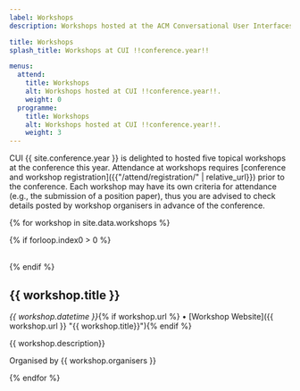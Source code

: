 ```yaml
---
label: Workshops
description: Workshops hosted at the ACM Conversational User Interfaces (CUI) !!conference.year!! conference.

title: Workshops
splash_title: Workshops at CUI !!conference.year!!

menus:
  attend:
    title: Workshops
    alt: Workshops hosted at CUI !!conference.year!!.
    weight: 0
  programme:
    title: Workshops
    alt: Workshops hosted at CUI !!conference.year!!.
    weight: 3
---
```


CUI {{ site.conference.year }} is delighted to hosted five topical workshops at the conference this year. Attendance at workshops requires [conference and workshop registration]({{"/attend/registration/" | relative_url}}) prior to the conference. Each workshop may have its own criteria for attendance (e.g., the submission of a position paper), thus you are advised to check details posted by workshop organisers in advance of the conference.

{% for workshop in site.data.workshops %}

{% if forloop.index0 > 0 %}

<br>
{% endif %}

## {{ workshop.title }}
<em>{{ workshop.datetime }}</em>{% if workshop.url %} &bull; [Workshop Website]({{ workshop.url }} "{{ workshop.title}}"){% endif %}

{{ workshop.description}}

Organised by {{ workshop.organisers }}

{% endfor %}


